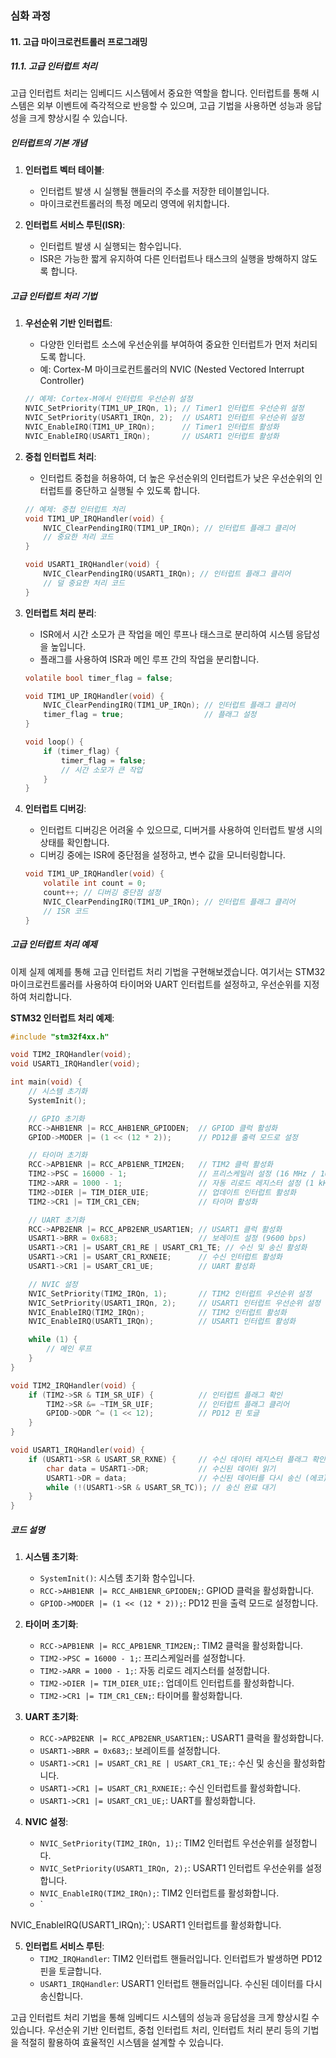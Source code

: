 ### 심화 과정

#### 11. 고급 마이크로컨트롤러 프로그래밍

##### 11.1. 고급 인터럽트 처리

고급 인터럽트 처리는 임베디드 시스템에서 중요한 역할을 합니다. 인터럽트를 통해 시스템은 외부 이벤트에 즉각적으로 반응할 수 있으며, 고급 기법을 사용하면 성능과 응답성을 크게 향상시킬 수 있습니다.

##### 인터럽트의 기본 개념

1. **인터럽트 벡터 테이블**:
   - 인터럽트 발생 시 실행될 핸들러의 주소를 저장한 테이블입니다.
   - 마이크로컨트롤러의 특정 메모리 영역에 위치합니다.

2. **인터럽트 서비스 루틴(ISR)**:
   - 인터럽트 발생 시 실행되는 함수입니다.
   - ISR은 가능한 짧게 유지하여 다른 인터럽트나 태스크의 실행을 방해하지 않도록 합니다.

##### 고급 인터럽트 처리 기법

1. **우선순위 기반 인터럽트**:
   - 다양한 인터럽트 소스에 우선순위를 부여하여 중요한 인터럽트가 먼저 처리되도록 합니다.
   - 예: Cortex-M 마이크로컨트롤러의 NVIC (Nested Vectored Interrupt Controller)

   ```c
   // 예제: Cortex-M에서 인터럽트 우선순위 설정
   NVIC_SetPriority(TIM1_UP_IRQn, 1); // Timer1 인터럽트 우선순위 설정
   NVIC_SetPriority(USART1_IRQn, 2);  // USART1 인터럽트 우선순위 설정
   NVIC_EnableIRQ(TIM1_UP_IRQn);      // Timer1 인터럽트 활성화
   NVIC_EnableIRQ(USART1_IRQn);       // USART1 인터럽트 활성화
   ```

2. **중첩 인터럽트 처리**:
   - 인터럽트 중첩을 허용하여, 더 높은 우선순위의 인터럽트가 낮은 우선순위의 인터럽트를 중단하고 실행될 수 있도록 합니다.

   ```c
   // 예제: 중첩 인터럽트 처리
   void TIM1_UP_IRQHandler(void) {
       NVIC_ClearPendingIRQ(TIM1_UP_IRQn); // 인터럽트 플래그 클리어
       // 중요한 처리 코드
   }

   void USART1_IRQHandler(void) {
       NVIC_ClearPendingIRQ(USART1_IRQn); // 인터럽트 플래그 클리어
       // 덜 중요한 처리 코드
   }
   ```

3. **인터럽트 처리 분리**:
   - ISR에서 시간 소모가 큰 작업을 메인 루프나 태스크로 분리하여 시스템 응답성을 높입니다.
   - 플래그를 사용하여 ISR과 메인 루프 간의 작업을 분리합니다.

   ```c
   volatile bool timer_flag = false;

   void TIM1_UP_IRQHandler(void) {
       NVIC_ClearPendingIRQ(TIM1_UP_IRQn); // 인터럽트 플래그 클리어
       timer_flag = true;                  // 플래그 설정
   }

   void loop() {
       if (timer_flag) {
           timer_flag = false;
           // 시간 소모가 큰 작업
       }
   }
   ```

4. **인터럽트 디버깅**:
   - 인터럽트 디버깅은 어려울 수 있으므로, 디버거를 사용하여 인터럽트 발생 시의 상태를 확인합니다.
   - 디버깅 중에는 ISR에 중단점을 설정하고, 변수 값을 모니터링합니다.

   ```c
   void TIM1_UP_IRQHandler(void) {
       volatile int count = 0;
       count++; // 디버깅 중단점 설정
       NVIC_ClearPendingIRQ(TIM1_UP_IRQn); // 인터럽트 플래그 클리어
       // ISR 코드
   }
   ```

##### 고급 인터럽트 처리 예제

이제 실제 예제를 통해 고급 인터럽트 처리 기법을 구현해보겠습니다. 여기서는 STM32 마이크로컨트롤러를 사용하여 타이머와 UART 인터럽트를 설정하고, 우선순위를 지정하여 처리합니다.

**STM32 인터럽트 처리 예제**:
```c
#include "stm32f4xx.h"

void TIM2_IRQHandler(void);
void USART1_IRQHandler(void);

int main(void) {
    // 시스템 초기화
    SystemInit();

    // GPIO 초기화
    RCC->AHB1ENR |= RCC_AHB1ENR_GPIODEN;  // GPIOD 클럭 활성화
    GPIOD->MODER |= (1 << (12 * 2));      // PD12를 출력 모드로 설정

    // 타이머 초기화
    RCC->APB1ENR |= RCC_APB1ENR_TIM2EN;   // TIM2 클럭 활성화
    TIM2->PSC = 16000 - 1;                // 프리스케일러 설정 (16 MHz / 16000 = 1 kHz)
    TIM2->ARR = 1000 - 1;                 // 자동 리로드 레지스터 설정 (1 kHz / 1000 = 1 Hz)
    TIM2->DIER |= TIM_DIER_UIE;           // 업데이트 인터럽트 활성화
    TIM2->CR1 |= TIM_CR1_CEN;             // 타이머 활성화

    // UART 초기화
    RCC->APB2ENR |= RCC_APB2ENR_USART1EN; // USART1 클럭 활성화
    USART1->BRR = 0x683;                  // 보레이트 설정 (9600 bps)
    USART1->CR1 |= USART_CR1_RE | USART_CR1_TE; // 수신 및 송신 활성화
    USART1->CR1 |= USART_CR1_RXNEIE;      // 수신 인터럽트 활성화
    USART1->CR1 |= USART_CR1_UE;          // UART 활성화

    // NVIC 설정
    NVIC_SetPriority(TIM2_IRQn, 1);       // TIM2 인터럽트 우선순위 설정
    NVIC_SetPriority(USART1_IRQn, 2);     // USART1 인터럽트 우선순위 설정
    NVIC_EnableIRQ(TIM2_IRQn);            // TIM2 인터럽트 활성화
    NVIC_EnableIRQ(USART1_IRQn);          // USART1 인터럽트 활성화

    while (1) {
        // 메인 루프
    }
}

void TIM2_IRQHandler(void) {
    if (TIM2->SR & TIM_SR_UIF) {          // 인터럽트 플래그 확인
        TIM2->SR &= ~TIM_SR_UIF;          // 인터럽트 플래그 클리어
        GPIOD->ODR ^= (1 << 12);          // PD12 핀 토글
    }
}

void USART1_IRQHandler(void) {
    if (USART1->SR & USART_SR_RXNE) {     // 수신 데이터 레지스터 플래그 확인
        char data = USART1->DR;           // 수신된 데이터 읽기
        USART1->DR = data;                // 수신된 데이터를 다시 송신 (에코)
        while (!(USART1->SR & USART_SR_TC)); // 송신 완료 대기
    }
}
```

##### 코드 설명

1. **시스템 초기화**:
   - `SystemInit()`: 시스템 초기화 함수입니다.
   - `RCC->AHB1ENR |= RCC_AHB1ENR_GPIODEN;`: GPIOD 클럭을 활성화합니다.
   - `GPIOD->MODER |= (1 << (12 * 2));`: PD12 핀을 출력 모드로 설정합니다.

2. **타이머 초기화**:
   - `RCC->APB1ENR |= RCC_APB1ENR_TIM2EN;`: TIM2 클럭을 활성화합니다.
   - `TIM2->PSC = 16000 - 1;`: 프리스케일러를 설정합니다.
   - `TIM2->ARR = 1000 - 1;`: 자동 리로드 레지스터를 설정합니다.
   - `TIM2->DIER |= TIM_DIER_UIE;`: 업데이트 인터럽트를 활성화합니다.
   - `TIM2->CR1 |= TIM_CR1_CEN;`: 타이머를 활성화합니다.

3. **UART 초기화**:
   - `RCC->APB2ENR |= RCC_APB2ENR_USART1EN;`: USART1 클럭을 활성화합니다.
   - `USART1->BRR = 0x683;`: 보레이트를 설정합니다.
   - `USART1->CR1 |= USART_CR1_RE | USART_CR1_TE;`: 수신 및 송신을 활성화합니다.
   - `USART1->CR1 |= USART_CR1_RXNEIE;`: 수신 인터럽트를 활성화합니다.
   - `USART1->CR1 |= USART_CR1_UE;`: UART를 활성화합니다.

4. **NVIC 설정**:
   - `NVIC_SetPriority(TIM2_IRQn, 1);`: TIM2 인터럽트 우선순위를 설정합니다.
   - `NVIC_SetPriority(USART1_IRQn, 2);`: USART1 인터럽트 우선순위를 설정합니다.
   - `NVIC_EnableIRQ(TIM2_IRQn);`: TIM2 인터럽트를 활성화합니다.
   - `

NVIC_EnableIRQ(USART1_IRQn);`: USART1 인터럽트를 활성화합니다.

5. **인터럽트 서비스 루틴**:
   - `TIM2_IRQHandler`: TIM2 인터럽트 핸들러입니다. 인터럽트가 발생하면 PD12 핀을 토글합니다.
   - `USART1_IRQHandler`: USART1 인터럽트 핸들러입니다. 수신된 데이터를 다시 송신합니다.

고급 인터럽트 처리 기법을 통해 임베디드 시스템의 성능과 응답성을 크게 향상시킬 수 있습니다. 우선순위 기반 인터럽트, 중첩 인터럽트 처리, 인터럽트 처리 분리 등의 기법을 적절히 활용하여 효율적인 시스템을 설계할 수 있습니다.
